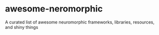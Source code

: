 # awesome-neromorphic
A curated list of awesome neuromorphic frameworks, libraries, resources, and shiny things
